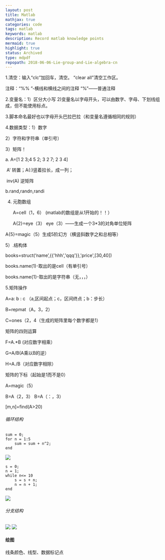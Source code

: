 ```yaml
---
layout: post
title: Matlab
mathjax: true
categories: code
tags: matlab
keywords: matlab
description: Record matlab knowledge points
mermaid: true
highlight: true
status: Archived
type: mdpdf
repopath: 2018-06-06-Lie-group-and-Lie-algebra-cn
---
```


1.清空：输入“clc”加回车，清空。
       “clear all”清空工作区。 

   注释：“%% ”-横线和横线之间的注释
        “%”——普通注释 

2.变量名：1）区分大小写  2)变量名以字母开头，可以由数字、字母、下划线组成，但不能使用标点。

3.脚本命名最好也以字母开头巴拉巴拉（和变量名遵循相同的规则）

4.数据类型：1）数字

2）字符和字符串（单引号）

3）矩阵！

a.  A=[1 2 3;4 5 2; 3 2 7; 2 3 4]

​	A' 转置；A(:)竖着拉长，成一列；

​	inv(A) 逆矩阵

b.rand,randn,randi

4) 元胞数组

   A=cell（1，6） (matlab的数组是从1开始的！！）

   A{2}=eye（3） eye（3）——生成一个3*3的对角单位矩阵

 A{5}=magic（5）生成5阶幻方（横竖斜数字之和总相等）

5）.结构体

  books=struct(‘name’,{{'hhh','qqq'}},'price',[30,40])

  books.name(1)-取出的是cell（有单引号）

  books.name{1}-取出的是字符串（无，，，）

5.矩阵操作

A=a: b : c （a,区间起点；c，区间终点；b：步长）

B=repmat（A，3，2）

C=ones（2，4（生成的矩阵里每个数字都是1）

矩阵的四则运算

  F=A.*B  (对应数字相乘）

  G=A/B(A乘以B的逆）

  H=A./B（对应数字相除）

矩阵的下标（起始是1而不是0）

  A=magic（5）

  B=A（2，3）  B=A（：，3）

 [m,n]=find(A>20)



###### 循环结构

```
sum = 0;
for n = 1:5
	sum = sum + n^2;
end
```
<img src="https://raw.githubusercontent.com/cscdxu/cscdxu.github.io/master/_posts/2022-03-24-matlab/for.png" />

```
s = 0;
n = 1;
while n<= 10
	s = s + n;
	n = n + 1;
end
```

<img src="https://raw.githubusercontent.com/cscdxu/cscdxu.github.io/master/_posts/2022-03-24-matlab/while.png" />

###### 分支结构

<img src="https://raw.githubusercontent.com/cscdxu/cscdxu.github.io/master/_posts/2022-03-24-matlab/if.png" />



<img src="https://raw.githubusercontent.com/cscdxu/cscdxu.github.io/master/_posts/2022-03-24-matlab/switch.png" />



#### 绘图

线条颜色、线型、数据标记点
